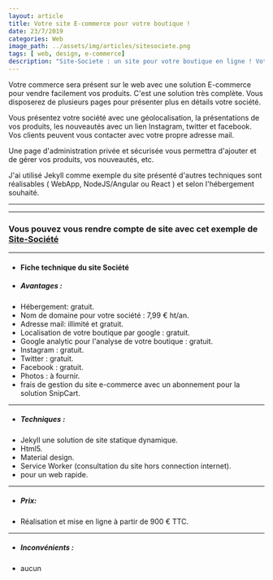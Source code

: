 ```yaml
---
layout: article
title: Votre site E-commerce pour votre boutique !
date: 23/7/2019
categories: Web
image_path: ../assets/img/articles/sitesociete.png
tags: [ web, design, e-commerce]
description: "Site-Societe : un site pour votre boutique en ligne ! Votre société sera présente sur le web pour communiquer facilement avec vos clients."
---
```



Votre commerce sera présent sur le web avec une solution E-commerce pour vendre facilement vos produits. C'est une solution très complète.
Vous disposerez de plusieurs pages pour présenter plus en détails votre société.

Vous présentez votre société avec une géolocalisation, la présentations de vos produits, les nouveautés avec un lien Instagram, twitter et facebook. Vos clients peuvent vous contacter avec votre propre adresse mail.

Une page d'administration privée et sécurisée vous permettra d'ajouter et de gérer vos produits, vos nouveautés, etc.



J'ai utilisé Jekyll comme exemple du site présenté
d'autres techniques sont réalisables ( WebApp, NodeJS/Angular ou React ) et selon l'hébergement souhaité.

------
------

### Vous pouvez vous rendre compte de site avec cet exemple de [ Site-Société ]("https://lvdesign.github.io/sitesociete/")

-----


* #### Fiche technique du site Société

* ##### Avantages :

- Hébergement: gratuit.
- Nom de domaine pour votre société : 7,99 € ht/an.
- Adresse mail: illimité et gratuit.
- Localisation de votre boutique par google : gratuit.
- Google analytic pour l'analyse de votre boutique : gratuit.
- Instagram : gratuit.
- Twitter : gratuit.
- Facebook : gratuit.
- Photos : à fournir.
- frais de gestion du site e-commerce avec un abonnement pour la solution SnipCart.

-----

* ##### Techniques :
* Jekyll une solution de site statique dynamique.
* Html5.
* Material design.
* Service Worker (consultation du site hors connection internet).
*  pour un web rapide.

-----

* ##### Prix:
* Réalisation et mise en ligne à partir de 900 € TTC.

-----

* ##### Inconvénients :
* aucun